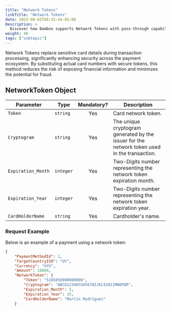 ```yaml
---
title: "Network Tokens"
linkTitle: "Network Tokens"
date: 2023-08-02T08:43:44-05:00
Description: >
  Discover how Bamboo supports Network Tokens with pass-through capabilities to enhance digital payment security and reduce fraud by replacing sensitive card data with secure tokens.
weight: 40
tags: ["subtopic"]
---
```


Network Tokens replace sensitive card details during transaction processing, significantly enhancing security across the payment ecosystem. By substituting actual card numbers with secure tokens, this method reduces the risk of exposing financial information and minimizes the potential for fraud.


## NetworkToken Object

| Parameter | Type | Mandatory? | Description |
|-----------|------|:----------:|-------------|
| `Token` | `string` | Yes | Card network token. |
| `Cryptogram` | `string` | Yes | The unique cryptogram generated by the issuer for the network token used in the transaction. |
| `Expiration_Month` | `integer` | Yes | Two-Digits number representing the network token expiration month. |
| `Expiration_Year` | `integer` | Yes | Two-Digits number representing the network token expiration year.  |
| `CardHolderName` | `string` | Yes | Cardholder's name. |

### Request Example
Below is an example of a payment using a network token:
```json
{
    "PaymentMethodId": 1,
    "TargetCountryISO": "UY",
    "Currency": "UYU",
    "Amount": 10000,
    "NetworkToken": {
        "Token": "5165850000000008",
        "Cryptogram": "ABCD1234EFGH5678IJKL91011MNOPQR",
        "Expiration_Month": 5,
        "Expiration_Year": 35,
        "CardHolderName": "Martín Rodríguez"
    }
```

